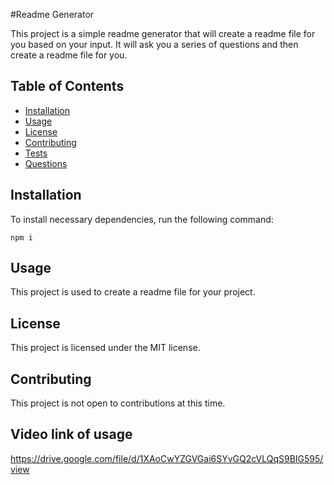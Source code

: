 #Readme Generator

This project is a simple readme generator that will create a readme file for you based on your input. It will ask you a series of questions and then create a readme file for you.

## Table of Contents

* [Installation](#installation)
* [Usage](#usage)
* [License](#license)
* [Contributing](#contributing)
* [Tests](#tests)
* [Questions](#questions)

## Installation

To install necessary dependencies, run the following command:

```
npm i
```

## Usage

This project is used to create a readme file for your project.

## License

This project is licensed under the MIT license.

## Contributing

This project is not open to contributions at this time.

## Video link of usage

https://drive.google.com/file/d/1XAoCwYZGVGai6SYvGQ2cVLQqS9BIG595/view

